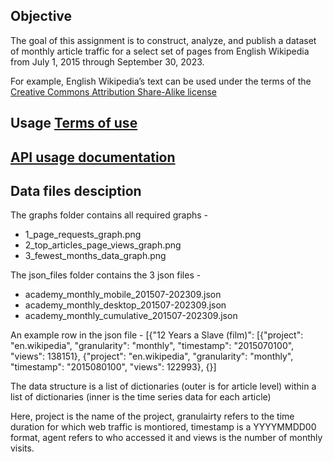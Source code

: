 **Objective**
---
The goal of this assignment is to construct, analyze, and publish a dataset of monthly article traffic for a select set of pages from English Wikipedia from July 1, 2015 through September 30, 2023. 

For example, English Wikipedia’s text can be used under the terms of the [Creative Commons Attribution Share-Alike license](https://en.wikipedia.org/wiki/Wikipedia:Text_of_Creative_Commons_Attribution-ShareAlike_3.0_Unported_License)

**Usage** 
[Terms of use](https://www.mediawiki.org/wiki/REST_API#Terms_and_conditions)
---

[API usage documentation](https://wikimedia.org/api/rest_v1/#/Pageviews%20data)
---

**Data files desciption**
---
The graphs folder contains all required graphs - 
* 1_page_requests_graph.png
* 2_top_articles_page_views_graph.png 
* 3_fewest_months_data_graph.png

The json_files folder contains the 3 json files - 
* academy_monthly_mobile_201507-202309.json
* academy_monthly_desktop_201507-202309.json
* academy_monthly_cumulative_201507-202309.json

An example row in the json file - 
[{"12 Years a Slave (film)": [{"project": "en.wikipedia", "granularity": "monthly", "timestamp": "2015070100", "views": 138151}, {"project": "en.wikipedia", "granularity": "monthly", "timestamp": "2015080100", "views": 122993}, {}]

The data structure is a list of dictionaries (outer is for article level) within a list of dictionaries (inner is the time series data for each article)

Here, project is the name of the project, granulairty refers to the time duration for which web traffic is montiored, timestamp is a YYYYMMDD00 format, agent refers to who accessed it and views is the number of monthly visits.
